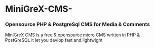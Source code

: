 # MiniGreX-CMS-
### Opensource PHP &amp; PostgreSql CMS for Media &amp; Comments

MiniGreX CMS is a free & opensource micro CMS written in PHP & PostGreSQL it let you devlop fast and lightwight 

